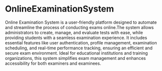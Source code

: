 # OnlineExaminationSystem
Online Examination System is a user-friendly platform designed to automate and streamline the process of conducting exams online.The system allows administrators to create, manage, and evaluate tests with ease, while providing students with a seamless examination experience. It includes essential features like user authentication, profile management, examination scheduling, and real-time performance tracking, ensuring an efficient and secure exam environment. Ideal for educational institutions and training organizations, this system simplifies exam management and enhances accessibility for both examiners and examinees.
